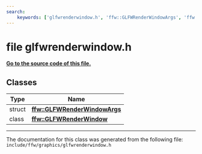 ```yaml
---
search:
    keywords: ['glfwrenderwindow.h', 'ffw::GLFWRenderWindowArgs', 'ffw::GLFWRenderWindow']
---
```


# file glfwrenderwindow.h

**[Go to the source code of this file.](glfwrenderwindow_8h_source.md)**
## Classes

|Type|Name|
|-----|-----|
|struct|[**ffw::GLFWRenderWindowArgs**](structffw_1_1_g_l_f_w_render_window_args.md)|
|class|[**ffw::GLFWRenderWindow**](classffw_1_1_g_l_f_w_render_window.md)|




----------------------------------------
The documentation for this class was generated from the following file: `include/ffw/graphics/glfwrenderwindow.h`
